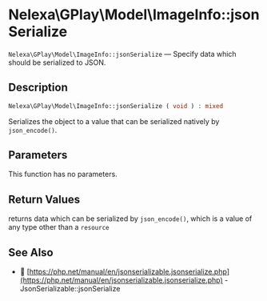 # Nelexa\GPlay\Model\ImageInfo::jsonSerialize
`Nelexa\GPlay\Model\ImageInfo::jsonSerialize` — Specify data which should be serialized to JSON.

## Description
```php
Nelexa\GPlay\Model\ImageInfo::jsonSerialize ( void ) : mixed
```
Serializes the object to a value that can be serialized natively by `json_encode()`.

## Parameters
This function has no parameters.

## Return Values
returns data which can be serialized by `json_encode()`,
which is a value of any type other than a `resource`

## See Also
* :link: [https://php.net/manual/en/jsonserializable.jsonserialize.php](https://php.net/manual/en/jsonserializable.jsonserialize.php) - JsonSerializable::jsonSerialize

